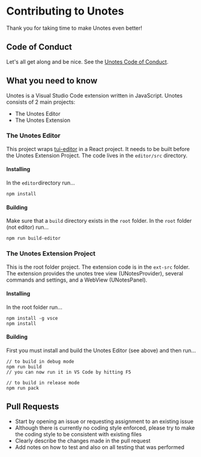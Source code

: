 # Contributing to Unotes

Thank you for taking time to make Unotes even better!

## Code of Conduct

Let's all get along and be nice. See the [Unotes Code of Conduct](https://github.com/ryanmcalister/unotes/blob/master/CODE_OF_CONDUCT.md).

## What you need to know

Unotes is a Visual Studio Code extension written in JavaScript. Unotes consists of 2 main projects:

- The Unotes Editor
- The Unotes Extension

### The Unotes Editor

This project wraps [tui-editor](https://github.com/nhn/tui.editor) in a React project. It needs to be built before the Unotes Extension Project. The code lives in the `editor/src` directory.

#### Installing

In the `editor`directory run...

```
npm install
```

#### Building

Make sure that a `build` directory exists in the `root` folder. In the `root` folder (not editor) run...

```
npm run build-editor
```

### The Unotes Extension Project

This is the root folder project. The extension code is in the `ext-src` folder. The extension provides the unotes tree view (UNotesProvider), several commands and settings, and a WebView (UNotesPanel).

#### Installing

In the root folder run...

```
npm install -g vsce
npm install
```

#### Building

First you must install and build the Unotes Editor (see above) and then run...

```
// to build in debug mode
npm run build
// you can now run it in VS Code by hitting F5

// to build in release mode
npm run pack
```

## Pull Requests

- Start by opening an issue or requesting assignment to an existing issue
- Although there is currently no coding style enforced, please try to make the coding style to be consistent with existing files
- Clearly describe the changes made in the pull request
- Add notes on how to test and also on all testing that was performed
